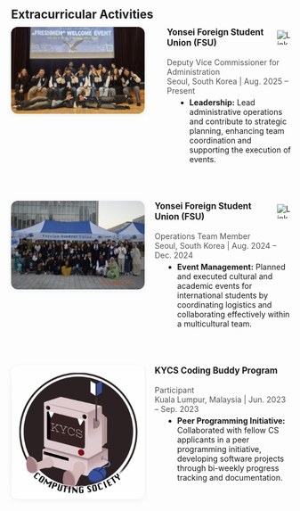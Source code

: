<h2 id="extracurricular" style="margin-top: 40px; margin-bottom: 10px;">Extracurricular Activities</h2>
<div class="extracurricular-section" style="margin-bottom: 2em;">
  <div style="margin-bottom: 4em; display: flex; align-items: flex-start; gap: 40px;">
  <img class="interactive-img" src="./assets/img/photo_6282947558577474448_y.jpg" alt="FSU Deputy Vice Commissioner" style="width: 240px; height: auto; object-fit: contain; border-radius: 12px; box-shadow: 0 2px 8px rgba(0,0,0,0.07);">
    <div>
      <span style="display: flex; align-items: center; gap: 10px;">
        <strong style="font-size:1.1em;">Yonsei Foreign Student Union (FSU)</strong>
  <a class="external-link" href="https://www.linkedin.com/company/foreign-student-union-fsu/?originalSubdomain=kr" target="_blank" style="display:inline-flex;align-items:center;text-decoration:none;">
          <img src="https://cdn.jsdelivr.net/gh/devicons/devicon/icons/linkedin/linkedin-original.svg" alt="LinkedIn" style="width: 26px; height: 26px; margin-left: 2px; filter: grayscale(0.2);">
        </a>
      </span><br>
  <span style="color:#555;">Deputy Vice Commissioner for Administration</span><br>
  <span style="color:#555;">Seoul, South Korea | Aug. 2025 – Present</span>
      <ul style="margin: 0.3em 0 0.7em 1.2em;">
        <li><b>Leadership:</b> Lead administrative operations and contribute to strategic planning, enhancing team coordination and supporting the execution of events.</li>
      </ul>
    </div>
  </div>
  <div style="margin-bottom: 4em; display: flex; align-items: flex-start; gap: 18px;">
  <img class="interactive-img" src="./assets/img/photo_6282947558577474447_y.jpg" alt="FSU Operations Team" style="width: 240px; height: auto; object-fit: contain; border-radius: 12px; box-shadow: 0 2px 8px rgba(0,0,0,0.07);">
    <div>
      <span style="display: flex; align-items: center; gap: 10px;">
        <strong style="font-size:1.1em;">Yonsei Foreign Student Union (FSU)</strong>
  <a class="external-link" href="https://www.linkedin.com/company/foreign-student-union-fsu/?originalSubdomain=kr" target="_blank" style="display:inline-flex;align-items:center;text-decoration:none;">
          <img src="https://cdn.jsdelivr.net/gh/devicons/devicon/icons/linkedin/linkedin-original.svg" alt="LinkedIn" style="width: 26px; height: 26px; margin-left: 2px; filter: grayscale(0.2);">
        </a>
      </span><br>
  <span style="color:#555;">Operations Team Member</span><br>
  <span style="color:#555;">Seoul, South Korea | Aug. 2024 – Dec. 2024</span>
      <ul style="margin: 0.3em 0 0.7em 1.2em;">
        <li><b>Event Management:</b> Planned and executed cultural and academic events for international students by coordinating logistics and collaborating effectively within a multicultural team.</li>
      </ul>
    </div>
  </div>
  <div style="margin-bottom: 4em; display: flex; align-items: flex-start; gap: 18px;">
  <img class="interactive-img" src="./assets/img/photo_6282947558577474416_x.jpg" alt="KYCS Coding Buddy" style="width: 240px; height: auto; object-fit: contain; border-radius: 12px; box-shadow: 0 2px 8px rgba(0,0,0,0.07);">
    <div>
  <span style="display: flex; align-items: center; gap: 10px;">
    <strong style="font-size:1.1em;">KYCS Coding Buddy Program</strong>
  <a class="external-link" href="https://www.instagram.com/kycsociety/" target="_blank" style="display:inline-flex;align-items:center;text-decoration:none;">
      <i class="fab fa-instagram" style="font-size:1.25em; color:#E4405F; margin-left:2px;"></i>
    </a>
  </span><br>
  <span style="color:#555;">Participant</span><br>
  <span style="color:#555;">Kuala Lumpur, Malaysia | Jun. 2023 – Sep. 2023</span>
      <ul style="margin: 0.3em 0 0.7em 1.2em;">
        <li><b>Peer Programming Initiative:</b> Collaborated with fellow CS applicants in a peer programming initiative, developing software projects through bi-weekly progress tracking and documentation.</li>
      </ul>
    </div>
  </div>